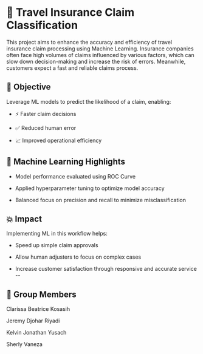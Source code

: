 # 🧳 Travel Insurance Claim Classification
This project aims to enhance the accuracy and efficiency of travel insurance claim processing using Machine Learning. Insurance companies often face high volumes of claims influenced by various factors, which can slow down decision-making and increase the risk of errors. Meanwhile, customers expect a fast and reliable claims process.

## 🎯 Objective
Leverage ML models to predict the likelihood of a claim, enabling:

- ⚡ Faster claim decisions

- ✅ Reduced human error

- 📈 Improved operational efficiency

## 🧠 Machine Learning Highlights
- Model performance evaluated using ROC Curve

- Applied hyperparameter tuning to optimize model accuracy

- Balanced focus on precision and recall to minimize misclassification

## 💥 Impact
Implementing ML in this workflow helps:

- Speed up simple claim approvals

- Allow human adjusters to focus on complex cases

- Increase customer satisfaction through responsive and accurate service
--
## 👥 Group Members
Clarissa Beatrice Kosasih

Jeremy Djohar Riyadi

Kelvin Jonathan Yusach

Sherly Vaneza
